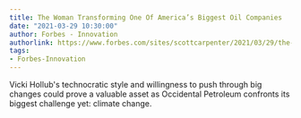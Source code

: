 ```yaml
---
title: The Woman Transforming One Of America’s Biggest Oil Companies
date: "2021-03-29 10:30:00"
author: Forbes - Innovation
authorlink: https://www.forbes.com/sites/scottcarpenter/2021/03/29/the-woman-transforming-one-of-americas-biggest-oil-companies/
tags:
- Forbes-Innovation
---
```

Vicki Hollub's technocratic style and willingness to push through big changes could prove a valuable asset as Occidental Petroleum confronts its biggest challenge yet: climate change.